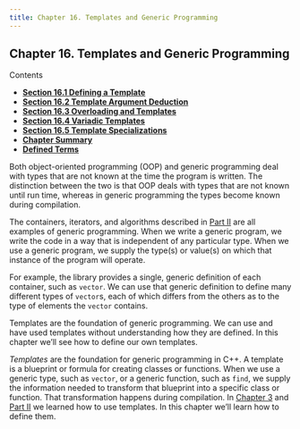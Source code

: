 ```yaml
---
title: Chapter 16. Templates and Generic Programming
---
```


<h2 id="filepos4150078">Chapter 16. Templates and Generic Programming</h2>
<p>Contents</p><ul><li><strong><a href="154-16.1._defining_a_template.html#filepos4153781">Section 16.1 Defining a Template</a></strong></li><li><strong><a href="155-16.2._template_argument_deduction.html#filepos4324217">Section 16.2 Template Argument Deduction</a></strong></li><li><strong><a href="156-16.3._overloading_and_templates.html#filepos4436613">Section 16.3 Overloading and Templates</a></strong></li><li><strong><a href="157-16.4._variadic_templates.html#filepos4464798">Section 16.4 Variadic Templates</a></strong></li><li><strong><a href="158-16.5._template_specializations.html#filepos4508634">Section 16.5 Template Specializations</a></strong></li><li><strong><a href="159-chapter_summary.html#filepos4547083">Chapter Summary</a></strong></li><li><strong><a href="160-defined_terms.html#filepos4548885">Defined Terms</a></strong></li></ul>

<p>Both object-oriented programming (OOP) and generic programming deal with types that are not known at the time the program is written. The distinction between the two is that OOP deals with types that are not known until run time, whereas in generic programming the types become known during compilation.</p>
<p>The containers, iterators, and algorithms described in <a href="081-part_ii_the_cpp_library.html#filepos2066884">Part II</a> are all examples of generic programming. When we write a generic program, we write the code in a way that is independent of any particular type. When we use a generic program, we supply the type(s) or value(s) on which that instance of the program will operate.</p>
<p>For example, the library provides a single, generic definition of each container, such as <code>vector</code>. We can use that generic definition to define many different types of <code>vector</code>s, each of which differs from the others as to the type of elements the <code>vector</code> contains.</p>
<p>Templates are the foundation of generic programming. We can use and have used templates without understanding how they are defined. In this chapter we’ll see how to define our own templates.</p>
<p><a id="filepos4153086"></a><em>Templates</em> are the foundation for generic programming in C++. A template is a blueprint or formula for creating classes or functions. When we use a generic type, such as <code>vector</code>, or a generic function, such as <code>find</code>, we supply the information needed to transform that blueprint into a specific class or function. That transformation happens during compilation. In <a href="029-chapter_3._strings_vectors_and_arrays.html#filepos633734">Chapter 3</a> and <a href="081-part_ii_the_cpp_library.html#filepos2066884">Part II</a> we learned how to use templates. In this chapter we’ll learn how to define them.</p>
